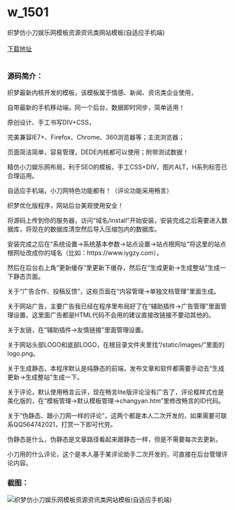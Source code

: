 # w_1501
织梦仿小刀娱乐网模板资源资讯类网站模板(自适应手机端)
<br/></br>
[下载地址](https://www.uuid2.com/1501.html "下载地址")
<br/></br>
<h3>源码简介：</h3>
<p>织梦最新内核开发的模板，该模板属于情感、新闻、资讯类企业使用，<p>
<p>自带最新的手机移动端，同一个后台，数据即时同步，简单适用！<p>
<p>原创设计、手工书写DIV+CSS，<p>
<p>完美兼容IE7+、Firefox、Chrome、360浏览器等；主流浏览器；<p>
<p>页面简洁简单，容易管理，DEDE内核都可以使用；附带测试数据！<p>
<p>精仿小刀娱乐网布局，利于SEO的模板，手工CSS+DIV，图片ALT，H系列标签已合理运用。<p>
<p>自适应手机端，小刀网特色功能都有！（评论功能采用畅言）<p>
<p>织梦优化版程序，网站后台美观使用安全！<p>
<p>将源码上传到你的服务器，访问“域名/install”开始安装，安装完成之后需要进入数据库，将现在的数据库清空然后导入压缩包内的数据库。<p>
<p>安装完成之后在“系统设置->系统基本参数->站点设置->站点根网址”将这里的站点根网址改成你的域名（比如：https://www.iygzy.com）。<p>
<p>然后在后台右上角“更新缓存”里更新下缓存，然后在“生成更新->生成整站”生成一下静态页面。<p>
<p>关于“广告合作、投稿反馈”，这些页面在“内容管理->单独文档管理”里面生成。<p>
<p>关于网站广告，主要广告我已经在程序里布局好了在“辅助插件->广告管理”里面管理设置，这里面广告都是HTML代码不会用的建议直接改链接不要动其他的。<p>
<p>关于友链，在“辅助插件->友情链接”里面管理设置。<p>
<p>关于网站头部LOGO和底部LOGO，在根目录文件夹里找“/static/images/”里面的logo.png。<p>
<p>关于生成静态，本程序默认是纯静态的前端，发布文章和软件都需要手动去“生成更新->生成整站”生成一下。<p>
<p>关于评论，默认使用畅言云评，现在畅言lite版评论没有广告了，评论框样式也是美化版的，在“模板管理->默认模板管理->changyan.htm”里修改畅言的ID代码。<p>
<p>关于“伪静态、跟小刀网一样的评论”，这两个都是本人二次开发的，如果需要可联系QQ564742021，打赏一下即可代劳。<p>
<p>伪静态是什么，伪静态是文章路径看起来跟静态一样，但是不需要每次去更新。<p>
<p>小刀用的什么评论，这个是本人基于某评论助手二次开发的，可直接在后台管理评论内容。<p>
<h3>截图：</h3>
<img src="https://www.uuid2.com/wp-content/uploads/img/202109/6bc58cc147.png" alt="织梦仿小刀娱乐网模板资源资讯类网站模板(自适应手机端)">

